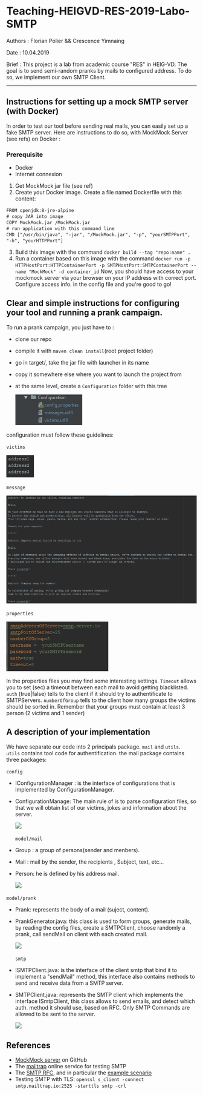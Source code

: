 # Teaching-HEIGVD-RES-2019-Labo-SMTP

Authors : Florian Polier && Crescence Yimnaing

Date : 10.04.2019

Brief : This project is a lab from academic course "RES" in HEIG-VD. 
The goal is to send semi-random pranks by mails to configured address. 
To do so, we implement our own SMTP Client.

----

## Instructions for setting up a mock SMTP server (with Docker)
In order to test our tool before sending real mails, you can easily set up a fake SMTP server.
Here are instructions to do so, with MockMock Server (see refs) on Docker :

### Prerequisite
- Docker
- Internet connexion
1) Get MockMock jar file (see ref)
2) Create your Docker image. Create a file named Dockerfile with this content: 
```
FROM openjdk:8-jre-alpine
# copy JAR into image
COPY MockMock.jar /MockMock.jar
# run application with this command line
CMD ["/usr/bin/java", "-jar", "/MockMock.jar", "-p", "yourSMTPPort", "-h", "yourHTTPPort"]
```
3) Build this image with the command `docker build --tag "repo:name" .`
4) Run a container based on this image with the command `docker run -p HTTPHostPort:HTTPContainerPort -p SMTPHostPort:SMTPContainerPort --name "MockMock" -d container_id`
Now, you should have access to your mockmock server via your browser on your IP address with correct port. Configure access info. in the config file and you're good to go!

## Clear and simple instructions for configuring your tool and running a prank campaign.

To run a prank campaign, you just have to :

- clone our repo
- compile it with `maven clean install`(root project folder)
- go in target/, take the jar file with launcher in its name
- copy it somewhere else where you want to launch the project from
- at the same level, create a `Configuration` folder with this tree  
  
  ![](figures/hierarchy.PNG)
    
configuration must follow these guidelines:
  
`victims`
  
![](figures/victims.PNG)  
  
`message`
  
![](figures/messages.PNG)

`properties`  
  
![](figures/properties.PNG)  
  
In the properties files you may find some interesting settings. `Timeout` allows you to set (sec) a timeout between each mail to avoid getting blacklisted.  `auth` (true|false) tells to the client if it should try to authentificate to SMTPServers. `numberOfGroup` tells to the client how many groups the victims should be sorted in. Remember that your groups must contain at least 3 person (2 victims and 1 sender)


## A description of your implementation

  We have separate our code into 2 principals package. ```mail``` and ```utils```.  
  `utils` contains tool code for authentification. 
  the mail package contains three packages:
  
  ```config```
  
- IConfigurationManager : is the interface of configurations that is implemented by ConfigurationManager.
- ConfigurationManage: The main rule of is to parse configuration files, so that we will obtain list of our victims, jokes and information about the server.
  
    
    ![](figures/DiagrammePackageconfig.PNG)


  
  ```model/mail```
  
- Group : a group of persons(sender and menbers).
- Mail  : mail by the sender, the recipients , Subject, text, etc...
- Person: he is defined by his address mail.

    ![](figures/DiagramPackageMail.PNG)

    
 ```model/prank```
 
- Prank: represents the body of a mail (suject, content).
- PrankGenerator.java: this class is used to form groups, generate mails, by reading the config files, create a SMTPClient, choose randomly a prank, call sendMail on client with each created mail.

    ![](figures/DiagramPackagePrank.PNG)
  
  ```smtp```
  
- ISMTPClient.java: is the interface of the client smtp that bind it to implement a "sendMail" method, this interface also contains methods to send and receive data from a SMTP server.
- SMTPClient.java: represents the SMTP client which implements the interface ISmtpClient, this class allows to send emails, and detect which auth. method it should use, based on RFC. Only SMTP Commands are allowed to be sent to the server. 

    ![](figures/DiagramPackageSMTP.PNG)

##
## References

* [MockMock server](<https://github.com/tweakers/MockMock>) on GitHub
* The [mailtrap](<https://mailtrap.io/>) online service for testing SMTP
* The [SMTP RFC](<https://tools.ietf.org/html/rfc5321#appendix-D>), and in particular the [example scenario](<https://tools.ietf.org/html/rfc5321#appendix-D>)
* Testing SMTP with TLS: `openssl s_client -connect smtp.mailtrap.io:2525 -starttls smtp -crl`

